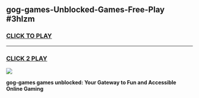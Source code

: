 
## gog-games-Unblocked-Games-Free-Play #3hlzm
<h3>
<a href="https://us.freeplayer.one?title=gog-games&ref=9M">CLICK TO PLAY</a></h3>
<hr>

<h3>
<a href="https://us.freeplayer.one?title=gog-games&ref=9M">CLICK 2 PLAY</a>
  
</h3>

<a href="https://us.freeplayer.one?title=gog-games&ref=9M"><img src="https://clearcache.store/games.png"></a>


**gog-games games unblocked: Your Gateway to Fun and Accessible Online Gaming**
